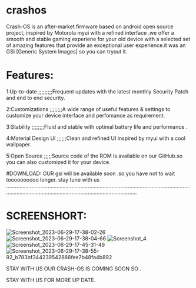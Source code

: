 
# crashos
Crash-OS is an after-market firmware based on android open source project, inspired by Motorola myui with a refined interface .we offer a smooth and stable gaming experiene for your old device with a selected set of amazing features that provide an exceptional user experience.it was an GSI [Generic System Images] so you can tryout it.

# Features:

1:Up-to-date ;;;;;;;;;Frequent updates with the latest monthly Security Patch and end to end security.

2:Customizations ;;;;;;;;A wide range of useful features & settings to customize your device interface and perfomance as requirement.

3:Stability ;;;;;;;;Fluid and stable with optimal battery life and performance .

4:Material Design UI ;;;;;;Clean and refined UI inspired by myui with a cool wallpaper.

5:Open Source ;;;;;Source code of the ROM is available on our GitHub.so you can also customized it for your device.

#DOWNLOAD:
         OUR gsi will be available soon .so you have not to wait toooooooooo longer.
         stay tune with us 
....................................................................................................................................................................................................................

# SCREENSHORT:
![Screenshot_2023-06-29-17-38-02-26](https://github.com/alpha7008/crashos/assets/138114447/9aca2c8c-1d21-4668-a137-e81372cc8287)
![Screenshot_2023-06-29-17-38-04-66](https://github.com/alpha7008/crashos/assets/138114447/37a1899e-509f-48ba-bde8-c2a33c3cc317)
![Screenshot_4](https://github.com/alpha7008/crashos/assets/138114447/a82be16a-6c08-4332-b62f-541e2aacefbb)
![Screenshot_2023-06-29-17-45-31-49](https://github.com/alpha7008/crashos/assets/138114447/25704cc6-8481-47e1-96c9-004c36d04230)
![Screenshot_2023-06-29-17-38-55-92_b783bf344239542886fee7b48fa4b892](https://github.com/alpha7008/crashos/assets/138114447/6f626834-e42a-4f84-8087-0f34a980766e)

STAY WITH US OUR CRASH-OS IS COMING SOON SO .

STAY WITH US FOR MORE UP DATE.
